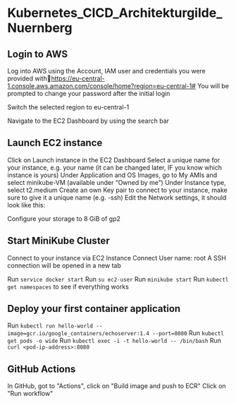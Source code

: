 # Kubernetes_CICD_Architekturgilde_Nuernberg

## Login to AWS

  Log into AWS using the Account, IAM user and credentials you were provided withhttps://eu-central-1.console.aws.amazon.com/console/home?region=eu-central-1# 
  You will be prompted to change your password after the initial login

  Switch the selected region to eu-central-1

  Navigate to the EC2 Dashboard by using the search bar


## Launch EC2 instance

  Click on Launch instance in the EC2 Dashboard
  Select a unique name for your instance, e.g. your name (it can be changed later, IF you know which instance is yours)
  Under Application and OS Images, go to My AMIs and select minikube-VM (available under “Owned by me”)
  Under Instance type, select t2.medium
  Create an own Key pair to connect to your instance, make sure to give it a unique name (e.g. <yourname>-ssh)
  Edit the Network settings, it should look like this:

  Configure your storage to 8 GiB of gp2

## Start MiniKube Cluster
  
  Connect to your instance via EC2 Instance Connect
  User name: root
  A SSH connection will be opened in a new tab
  
  Run `service docker start`
  Run `su ec2-user`
  Run `minikube start`
  Run `kubectl get namespaces` to see if everything works

## Deploy your first container application
  
  Run `kubectl run hello-world --image=gcr.io/google_containers/echoserver:1.4 --port=8080`
  Run `kubectl get pods -o wide`
  Run `kubectl exec -i -t hello-world -- /bin/bash`
  Run `curl <pod-ip-address>:8080`
  
## GitHub Actions
  
  In GitHub, got to "Actions", click on "Build image and push to ECR"
  Click on "Run workflow"
  
  
